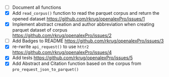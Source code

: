 - [ ] Document all functions
- [x] Add `read_corpus()` function to read the parquet corpus and return the opened dataset https://github.com/rkrug/openalexPro/issues/1
- [x] Implement abstract creation and author abbreviation when creating parquet dataset of corpus https://github.com/rkrug/openalexPro/issues/2
- [ ] Add Badges to README https://github.com/rkrug/openalexPro/issues/3
- [x] re-rwrite `api_request()` to use `httr2` https://github.com/rkrug/openalexPro/issues/4
- [x] Add tests https://github.com/rkrug/openalexPro/issues/5
- [x] Add Abstract and Citation function based on the corpus from `pro_request_json_to_parquet()`
